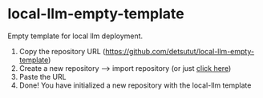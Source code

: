 # local-llm-empty-template

Empty template for local llm deployment.

1) Copy the repository URL (https://github.com/detsutut/local-llm-empty-template)
2) Create a new repository --> import repository (or just [click here](https://github.com/new/import))
3) Paste the URL
4) Done! You have initialized a new repository with the local-llm template

